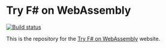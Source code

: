 # Try F# on WebAssembly

[![Build status](https://ci.appveyor.com/api/projects/status/mw21lo0uhu19fkfi?svg=true)](https://ci.appveyor.com/project/IntelliFactory/tryfsharponwasm)

This is the repository for the [Try F# on WebAssembly](https://fsbolero.io) website.
